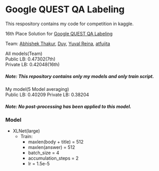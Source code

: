 # Google QUEST QA Labeling

This respository contains my code for competition in kaggle.


16th Place Solution for [Google QUEST QA Labeling](https://www.kaggle.com/c/google-quest-challenge "Google QUEST QA Labeling")

Team: [Abhishek Thakur](https://www.kaggle.com/abhishek), [Duy](https://www.kaggle.com/pvduy23), [Yuval Reina](https://www.kaggle.com/yuval6967), [atfujita](https://www.kaggle.com/atsunorifujita)

All models(Team)    
Public LB: 0.47302(7th)   
Private LB: 0.42048(16th)

##### Note: This repository contains only my models and only train script.


My model(5 Model averaging)   
Public LB: 0.40209
Private LB: 0.38204
##### Note: No post-processing has been applied to this model.



### Model
- XLNet(large)
  - Train:
    - maxlen(body + title) = 512
    - maxlen(answer) = 512
    - batch_size = 4
    - accumulation_steps = 2
    - lr = 1.5e-5


